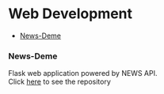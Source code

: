 <h1>Web Development</h1>

* <a href="#News-Deme">News-Deme</a>

<h3 id="News-Deme">News-Deme</h3>
Flask web application powered by NEWS API.
<br>Click <a href="https://github.com/gowtham758550/News-Deme" target="_blank">here</a> to see the repository 
